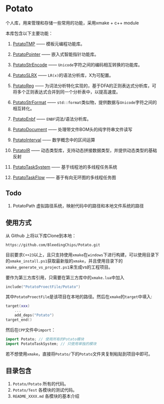 # Potato

个人库，用来管理和存储一些常用的功能，采用xmake + c++ module

本库包含以下主要功能：

1. [PotatoTMP](README_PotatoTMP.md) —— 模板元编程功能库。

2. [PotatoPointer](README_PotatoPointer) —— 嵌入式智能指针功能库。

3. [PotatoStrEncode](README_PotatoStrEncode)	—— `Unicode`字符之间的编码相互转换的功能库。

4. [PotatoSLRX](README_PotatoSLRX) —— `LR(x)`的语法分析库，X为可配置。

5. [PotatoReg](README_PotatoReg) —— 为词法分析特化实现的，基于DFA的正则表达式分析库，可将多个正则表达式合并到同一个分析表中，以提高速度。

6. [PotatoStrFormat](README_PotatoStrFormat) —— `std::format`类似物，提供数据与`Unicode`字符之间的相互转化。

7. [PotatoEnbf](README_PotatoEnbf) —— `ENBF`词法/语法分析库。

8. [PotatoDocument](README_PotatoDocument) —— 处理带文件BOM头的纯字符串文件读写

9. [PotatoInterval]() —— 数学概念中的区间运算

10. [PotatoIR](README_PotatoIR) —— 动态类型库，支持动态拼接数据类型，并提供动态类型的基础反射

11. [PotatoTaskSystem](README_PotatoTaskSystem) —— 基于线程池的多线程任务系统

12. [PotatoTaskFlow](README_PotatoTaskFlow) —— 基于有向无环图的多线程任务图

## Todo

1. PotatoPath        虚拟路径系统，映射代码中的路径和本地文件系统的路径

## 使用方式

从 Github 上将以下库Clone到本地：

```
https://github.com/BleedingChips/Potato.git
```

目前要求`C++23`以上，且只支持使用`xmake`在`windows`下进行构建，可以使用目录下的`xmake_install.ps1`获取最新版的`xmake`，并且使用目录下的`xmake_generate_vs_project.ps1`来生成vs的工程项目。

要作为第三方库引用，只需要在第三方库中的`xmake.lua`中加入

```lua
include("PotatoProectFile/Potato")
```

其中`PotatoProectFile`是该项目在本地的路径。然后在`xmake`的`target`中填入:

```lua
target(xxx)
	...
	add_deps("Potato")
target_end()
```

然后在`CPP`文件中`import`：

```cpp
import Potato; // 使用所有的Potato模块
import PotatoTaskSystem; // 只使用单独的模块
```

若不想使用`xmake`，直接将`Potato/`下的`Potato`文件夹复制粘贴到项目中即可。

## 目录包含

1. `Potato/Potato` 所有的代码。
2. `Potato/Test` 各模块的测试代码。
3. `README_XXXX.md` 各模块的基本介绍
